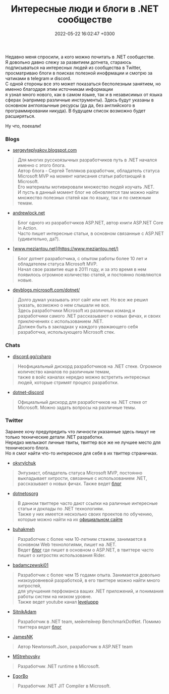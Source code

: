 ﻿---
layout: post
title:  "Интересные люди и блоги в .NET сообществе"
date:   2022-05-22 16:02:47 +0300
categories: other
---
Недавно меня спросили, а кого можно почитать в .NET сообществе.  
Я довольно давно слежу за развитием дотнета, стараюсь подписываться на интересных людей из сообщества в Twitter,  
просматриваю блоги в поисках полезной инофрмации и смотрю за чатиками в telegram  и discord.  
С одной стороны все это может показаться бесполезным занятием, но именно благодаря этим источникам информации  
я узнал много нового, как в самом языке, так и в независимых от языка сферах (например различные инструменты).
Здесь будут указаны в основном англоязычные ресурсы (да да, без английского в программировании никуда). В будущем список возможно будет расширяться.

Ну что, поехали!

### Blogs
- [sergeyteplyakov.blogspot.com](http://sergeyteplyakov.blogspot.com/)
> Для многих русскоязычных разработчиков путь в .NET начался именно с этого блога.  
> Автор блога - Сергей Тепляков разработчик, обладатель статуса Microsoft MVP на момент написания статьи работающий в Microsoft.  
> Его материалы мотивировали множество людей изучать .NET.   
> И пусть в данный момент блог не обновляется там можно найти множество полезных статей как по языку, так и по смежным темам.
- [andrewlock.net](https://andrewlock.net/)
> Блог одного из разработчиков ASP.NET, автор книги ASP.NET Core in Action.  
> Часто пишет интересные статьи, в основном связанные с ASP.NET (удивительно, да?).
- [www.meziantou.net](https://www.meziantou.net/)
> Блог дотнет разработчика, с опытом работы более 10 лет и обладателем статуса Microsoft MVP.  
> Начал свое развитие еще в 2011 году, и за это время в нем появилось огромное количество статей,
> и постоянно появляются новые.
- [devblogs.microsoft.com/dotnet/](https://devblogs.microsoft.com/dotnet/)
> Долго думал указывать этот сайт или нет. Но все же решил указать, возможно о нем слышали не все.  
> Здесь разработчики Microsoft из различных команд и разработчики самого .NET рассказывают о новых фичах,
> и своих приключениях с использованием .NET.  
> Должен быть в закладках у каждого уважающего себя разработчка, использующего Microsoft стек.

### Chats
- [discord.gg/csharp](https://discord.gg/csharp)
> Неофициальный дискорд разработчиков на .NET стеке. Огромное количество каналов по различным темам,  
> также в войс каналах нередко можно встретить интересных людей, которые стримят процесс разработки.
- [dotnet-discord](https://aka.ms/dotnet-discord)
> Официальный дискорд для разработчиков на .NET стеке от Microsoft. Можно задать вопросы на различные темы.

### Twitter
Заранее хочу предупредить что личности указанные здесь пишут не только технические детали .NET разработки.  
Нередко мелькают личные твиты, твиттер все же не лучшее место для технического блога.   
Но я смог найти что-то интересное для себя в их твиттер страничках.  


- [okyrylchuk](https://twitter.com/okyrylchuk)
> Энтузиаст, обладатель статуса Microsoft MVP, постоянно выкладывает хитрости, связанные с использованием .NET,  
> рассказывает о новых фичах. Также ведет [блог](https://blog.okyrylchuk.dev/)
- [dotnetosorg](https://twitter.com/dotnetosorg)
> В данном твиттере часто дают ссылки на раличные интересные статьи и доклады по .NET технологиям.  
> Также у них имеется несколько своих проектов по обучению, которые можно найти на их [официальном сайте ](https://dotnetos.org/)
- [buhakmeh](https://twitter.com/buhakmeh)
> Разработчик с более чем 10-летним стажем, занимается в основном Web технологиями, пишет на .NET.  
> Ведет [блог](https://khalidabuhakmeh.com/) где пишет в основном о ASP.NET, в твиттере часто пишет о хитростях использования Rider.
- [badamczewski01](https://twitter.com/badamczewski01)
> Разработчик с более чем 15 годами опыта. Занимается довольно низкоуровневой разработкой, в его твиттере можно найти много хитростей,  
> для улучшения перфоманса ваших .NET приложений, и понимания работы систем на низком уровне.  
> Также ведет youtube канал [leveluppp](https://www.youtube.com/c/leveluppp)
- [SitnikAdam](https://twitter.com/SitnikAdam)
> Разработчик в .NET team, мейнтейнер BenchmarkDotNet.
> Помимо твиттера ведет [блог](https://adamsitnik.com/)
- [JamesNK](https://twitter.com/JamesNK)
> Автор Newtonsoft.Json, разработчик в ASP.NET team
- [MStrehovsky](https://twitter.com/MStrehovsky)
> Разработчик .NET runtime в Microsoft.
- [EgorBo](https://twitter.com/EgorBo)
> Разработчик .NET JIT Compiler в Microsoft.

